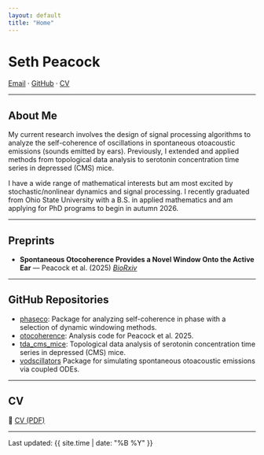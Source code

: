 ```yaml
---
layout: default
title: "Home"
---
```


<!-- <img src="/assets/profile.jpeg" alt="Profile picture" width="180" style="border-radius: 50%; margin-bottom: 1em;"> -->

# Seth Peacock
[Email](mailto:seththepeacock@example.com) · [GitHub](https://github.com/seththepeacock) · [CV](/assets/CV.pdf)

---

## About Me

My current research involves the design of signal processing algorithms to analyze the self-coherence of oscillations in spontaneous otoacoustic emissions (sounds emitted by ears). Previously, I extended and applied methods from topological data analysis to serotonin concentration time series in depressed (CMS) mice.

I have a wide range of mathematical interests but am most excited by stochastic/nonlinear dynamics and signal processing. I recently graduated from Ohio State University with a B.S. in applied mathematics and am applying for PhD programs to begin in autumn 2026.

---

## Preprints

- **Spontaneous Otocoherence Provides a Novel Window Onto the Active Ear** — Peacock et al. (2025) [*BioRxiv*](https://seththepeacock.github.io)

---

## GitHub Repositories

- [phaseco](https://github.com/seththepeacock/phaseco): Package for analyzing self-coherence in phase with a selection of dynamic windowing methods.
- [otocoherence](https://github.com/seththepeacock/otocoherence): Analysis code for Peacock et al. 2025.
- [tda_cms_mice](https://github.com/seththepeacock/tda_cms_mice): Topological data analysis of serotonin concentration time series in depressed (CMS) mice.
- [vodscillators](https://github.com/seththepeacock/vodscillators) Package for simulating spontaneous otoacoustic emissions via coupled ODEs.


---

## CV

📄 [CV (PDF)](/assets/CV.pdf)

---

Last updated: {{ site.time | date: "%B %Y" }}
